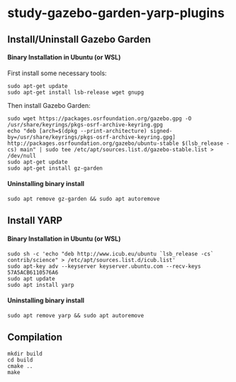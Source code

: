 # study-gazebo-garden-yarp-plugins

## Install/Uninstall Gazebo Garden
#### Binary Installation in Ubuntu (or WSL)
First install some necessary tools:  
```
sudo apt-get update
sudo apt-get install lsb-release wget gnupg
```
Then install Gazebo Garden:
```
sudo wget https://packages.osrfoundation.org/gazebo.gpg -O /usr/share/keyrings/pkgs-osrf-archive-keyring.gpg
echo "deb [arch=$(dpkg --print-architecture) signed-by=/usr/share/keyrings/pkgs-osrf-archive-keyring.gpg] http://packages.osrfoundation.org/gazebo/ubuntu-stable $(lsb_release -cs) main" | sudo tee /etc/apt/sources.list.d/gazebo-stable.list > /dev/null
sudo apt-get update
sudo apt-get install gz-garden
```
#### Uninstalling binary install
```
sudo apt remove gz-garden && sudo apt autoremove
```

## Install YARP
#### Binary Installation in Ubuntu (or WSL)
```
sudo sh -c 'echo "deb http://www.icub.eu/ubuntu `lsb_release -cs` contrib/science" > /etc/apt/sources.list.d/icub.list'
sudo apt-key adv --keyserver keyserver.ubuntu.com --recv-keys 57A5ACB6110576A6
sudo apt update
sudo apt install yarp
```
#### Uninstalling binary install
```
sudo apt remove yarp && sudo apt autoremove
```

## Compilation
~~~
mkdir build
cd build
cmake ..
make
~~~